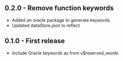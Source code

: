 ## 0.2.0 - Remove function keywords

* Added an oracle package to generate keywords
* Updated dataStore.json to reflect

## 0.1.0 - First release

* Include Oracle keywords as from v$reserved_words
